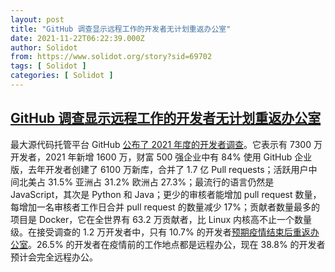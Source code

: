 ```yaml
---
layout: post
title: "GitHub 调查显示远程工作的开发者无计划重返办公室"
date: 2021-11-22T06:22:39.000Z
author: Solidot
from: https://www.solidot.org/story?sid=69702
tags: [ Solidot ]
categories: [ Solidot ]
---
```

<!--1637562159000-->
[GitHub 调查显示远程工作的开发者无计划重返办公室](https://www.solidot.org/story?sid=69702)
------

<div>
最大源代码托管平台 GitHub <a href="https://octoverse.github.com">公布了 2021 年度的开发者调查</a>。它表示有 7300 万开发者，2021 年新增 1600 万，财富 500 强企业中有 84% 使用 GitHub 企业版，去年开发者创建了 6100 万新库，合并了 1.7 亿 Pull requests；活跃用户中间北美占 31.5% 亚洲占 31.2% 欧洲占 27.3%；最流行的语言仍然是 JavaScript，其次是 Python 和 Java；更少的审核者能增加 pull request 数量，每增加一名审核者工作日合并 pull request 的数量减少 17%；贡献者数量最多的项目是 Docker，它在全世界有 63.2 万贡献者，比 Linux 内核高不止一个数量级。在接受调查的 1.2 万开发者中，只有 10.7% 的开发者<a href="https://www.zdnet.com/article/remote-work-developers-arent-planning-to-go-back-to-the-office/" target="_blank">预期疫情结束后重返办公室</a>。26.5% 的开发者在疫情前的工作地点都是远程办公，现在 38.8% 的开发者预计会完全远程办公。
</div>
